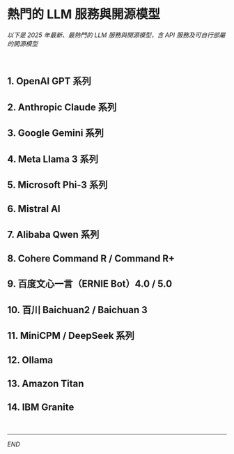 # 熱門的 LLM 服務與開源模型

_以下是 2025 年最新、最熱門的 LLM 服務與開源模型，含 API 服務及可自行部屬的開源模型_

<br>

## 1. OpenAI GPT 系列


## 2. Anthropic Claude 系列


## 3. Google Gemini 系列


## 4. Meta Llama 3 系列


## 5. Microsoft Phi-3 系列


## 6. Mistral AI


## 7. Alibaba Qwen 系列


## 8. Cohere Command R / Command R+


## 9. 百度文心一言（ERNIE Bot）4.0 / 5.0


## 10. 百川 Baichuan2 / Baichuan 3


## 11. MiniCPM / DeepSeek 系列


## 12. Ollama


## 13.  Amazon Titan


## 14. IBM Granite

<br>

___

_END_